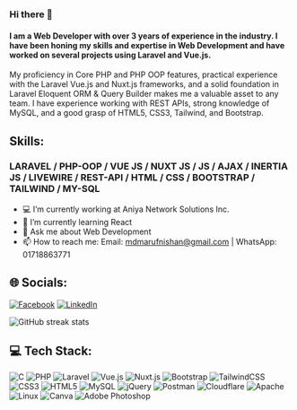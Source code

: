 ### Hi there 👋

#### I am a Web Developer with over 3 years of experience in the industry. I have been honing my skills and expertise in Web Development and have worked on several projects using Laravel and Vue.js.

My proficiency in Core PHP and PHP OOP features, practical experience with the Laravel Vue.js and Nuxt.js frameworks, and a solid foundation in Laravel Eloquent ORM & Query Builder makes me a valuable asset to any team. I have experience working with REST APIs, strong knowledge of MySQL, and a good grasp of HTML5, CSS3, Tailwind, and Bootstrap.

## Skills:

### LARAVEL / PHP-OOP / VUE JS / NUXT JS / JS / AJAX / INERTIA JS / LIVEWIRE / REST-API / HTML / CSS / BOOTSTRAP / TAILWIND / MY-SQL

- 💻 I’m currently working at Aniya Network Solutions Inc.
- 🌱 I’m currently learning React
- 💬 Ask me about Web Development
- 📫 How to reach me: Email: mdmarufnishan@gmail.com | WhatsApp: 01718863771

## 🌐 Socials:
[![Facebook](https://img.shields.io/badge/Facebook-%231877F2.svg?logo=Facebook&logoColor=white)](https://www.facebook.com/mdmaruf.nishan) [![LinkedIn](https://img.shields.io/badge/LinkedIn-%230077B5.svg?logo=linkedin&logoColor=white)](https://www.linkedin.com/in/maruf-nishan)

![GitHub streak stats](https://streak-stats.demolab.com/?user=marufnishan)

## 💻 Tech Stack:
![C](https://img.shields.io/badge/c-%2300599C.svg?style=for-the-badge&logo=c&logoColor=white) ![PHP](https://img.shields.io/badge/php-%23777BB4.svg?style=for-the-badge&logo=php&logoColor=white) ![Laravel](https://img.shields.io/badge/laravel-%23FF2D20.svg?style=for-the-badge&logo=laravel&logoColor=white) ![Vue.js](https://img.shields.io/badge/vuejs-%2335495e.svg?style=for-the-badge&logo=vuedotjs&logoColor=%234FC08D) ![Nuxt.js](https://img.shields.io/badge/Nuxt.js-%2300C58E.svg?style=for-the-badge&logo=nuxtdotjs&logoColor=white) ![Bootstrap](https://img.shields.io/badge/bootstrap-%23563D7C.svg?style=for-the-badge&logo=bootstrap&logoColor=white) ![TailwindCSS](https://img.shields.io/badge/tailwindcss-%2338B2AC.svg?style=for-the-badge&logo=tailwind-css&logoColor=white) ![CSS3](https://img.shields.io/badge/css3-%231572B6.svg?style=for-the-badge&logo=css3&logoColor=white) ![HTML5](https://img.shields.io/badge/html5-%23E34F26.svg?style=for-the-badge&logo=html5&logoColor=white) ![MySQL](https://img.shields.io/badge/mysql-%2300f.svg?style=for-the-badge&logo=mysql&logoColor=white) ![jQuery](https://img.shields.io/badge/jquery-%230769AD.svg?style=for-the-badge&logo=jquery&logoColor=white) ![Postman](https://img.shields.io/badge/Postman-FF6C37?style=for-the-badge&logo=postman&logoColor=white) ![Cloudflare](https://img.shields.io/badge/Cloudflare-F38020?style=for-the-badge&logo=Cloudflare&logoColor=white) ![Apache](https://img.shields.io/badge/apache-%23D42029.svg?style=for-the-badge&logo=apache&logoColor=white) ![Linux](https://img.shields.io/badge/Linux-FCC624?style=for-the-badge&logo=linux&logoColor=black) ![Canva](https://img.shields.io/badge/Canva-%2300C4CC.svg?style=for-the-badge&logo=Canva&logoColor=white) ![Adobe Photoshop](https://img.shields.io/badge/adobephotoshop-%2331A8FF.svg?style=for-the-badge&logo=adobephotoshop&logoColor=white)

